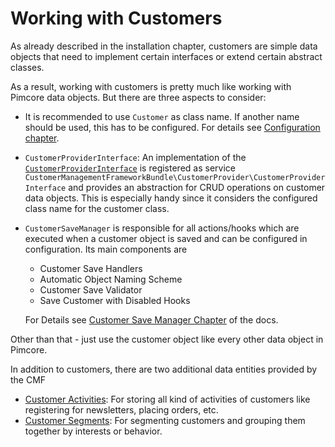 # Working with Customers

As already described in the installation chapter, customers are simple data objects that need to implement certain
interfaces or extend certain abstract classes. 

As a result, working with customers is pretty much like working with Pimcore data objects. But there are three aspects to consider: 
- It is recommended to use `Customer` as class name. If another name should be used, this has to be configured. 
  For details see [Configuration chapter](03_Configuration.md).
- `CustomerProviderInterface`: An implementation of the 
  [`CustomerProviderInterface`](https://github.com/pimcore/customer-data-framework/blob/master/src/CustomerProvider/CustomerProviderInterface.php#L20) 
  is registered as service `CustomerManagementFrameworkBundle\CustomerProvider\CustomerProviderInterface` and provides 
  an abstraction for CRUD operations on customer data objects. This is especially handy since it considers the configured
  class name for the customer class.      
- `CustomerSaveManager` is responsible for all actions/hooks which are executed when a customer object is saved and can 
  be configured in configuration. Its main components are
    - Customer Save Handlers
    - Automatic Object Naming Scheme
    - Customer Save Validator 
    - Save Customer with Disabled Hooks
  
  For Details see [Customer Save Manager Chapter](./06_CustomerSaveManager.md) of the docs. 

Other than that - just use the customer object like every other data object in Pimcore.

In addition to customers, there are two additional data entities provided by the CMF
- [Customer Activities](./09_Activities.md): For storing all kind of activities of customers like registering for newsletters, 
  placing orders, etc. 
- [Customer Segments](./11_CustomerSegments.md): For segmenting customers and grouping them together by interests or behavior.  
